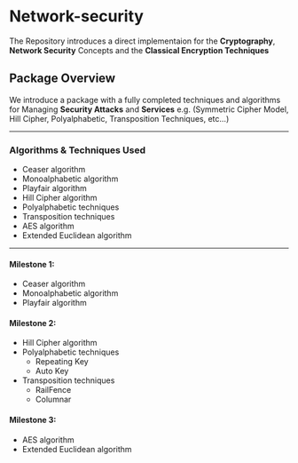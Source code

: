 # Network-security

The Repository introduces a direct implementaion for the **Cryptography**, **Network Security** Concepts and the **Classical Encryption Techniques**

## Package Overview
We introduce a package with a fully completed techniques and algorithms for Managing **Security Attacks** and **Services** e.g. (Symmetric Cipher Model, Hill Cipher, Polyalphabetic, Transposition Techniques, etc...) 

***

### Algorithms & Techniques Used

- Ceaser algorithm 
- Monoalphabetic algorithm
- Playfair algorithm
- Hill Cipher algorithm
- Polyalphabetic techniques
- Transposition techniques
- AES algorithm
- Extended Euclidean algorithm

***

#### Milestone **1:**
- Ceaser algorithm 
- Monoalphabetic algorithm
- Playfair algorithm 

#### Milestone **2:**
- Hill Cipher algorithm
- Polyalphabetic techniques
    - Repeating Key
    - Auto Key
- Transposition techniques
    - RailFence
    - Columnar

#### Milestone **3:**
- AES algorithm
- Extended Euclidean algorithm
